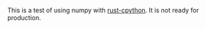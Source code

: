 This is a test of using numpy with [rust-cpython](https://github.com/dgrunwald/rust-cpython). It is not ready for production.